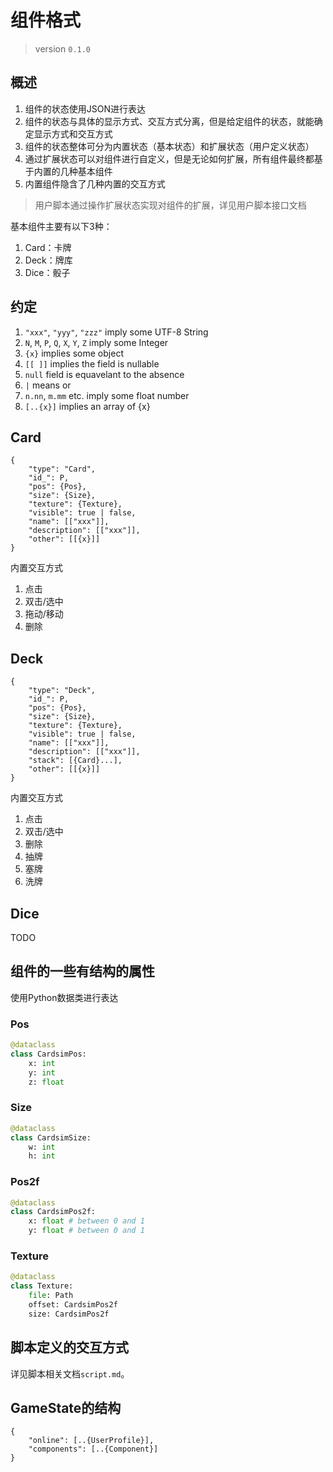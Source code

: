 # 组件格式

> version `0.1.0`

## 概述

1. 组件的状态使用JSON进行表达
2. 组件的状态与具体的显示方式、交互方式分离，但是给定组件的状态，就能确定显示方式和交互方式
3. 组件的状态整体可分为内置状态（基本状态）和扩展状态（用户定义状态）
4. 通过扩展状态可以对组件进行自定义，但是无论如何扩展，所有组件最终都基于内置的几种基本组件
5. 内置组件隐含了几种内置的交互方式

> 用户脚本通过操作扩展状态实现对组件的扩展，详见用户脚本接口文档

基本组件主要有以下3种：

1. Card：卡牌
2. Deck：牌库
3. Dice：骰子

## 约定

1. `"xxx"`, `"yyy"`, `"zzz"` imply some UTF-8 String
2. `N`, `M`, `P`, `Q`, `X`, `Y`, `Z` imply some Integer
3. `{x}` implies some object
4. `[[ ]]` implies the field is nullable
5. `null` field is equavelant to the absence
6. `|` means or
7. `n.nn`, `m.mm` etc. imply some float number
8. `[..{x}]` implies an array of {x}

## Card

```
{
    "type": "Card",
    "id_": P,
    "pos": {Pos},
    "size": {Size},
    "texture": {Texture},
    "visible": true | false,
    "name": [["xxx"]],
    "description": [["xxx"]],
    "other": [[{x}]]
}
```

内置交互方式

1. 点击
2. 双击/选中
3. 拖动/移动
5. 删除

## Deck

```
{
    "type": "Deck",
    "id_": P,
    "pos": {Pos},
    "size": {Size},
    "texture": {Texture},
    "visible": true | false,
    "name": [["xxx"]],
    "description": [["xxx"]],
    "stack": [{Card}...],
    "other": [[{x}]]
}
```

内置交互方式

1. 点击
2. 双击/选中
4. 删除
5. 抽牌
6. 塞牌
7. 洗牌

## Dice

TODO

## 组件的一些有结构的属性

使用Python数据类进行表达

### Pos

```python
@dataclass
class CardsimPos:
    x: int
    y: int
    z: float
```

### Size

```python
@dataclass
class CardsimSize:
    w: int
    h: int
```

### Pos2f

```python
@dataclass
class CardsimPos2f:
    x: float # between 0 and 1
    y: float # between 0 and 1
```

### Texture

```python
@dataclass
class Texture:
    file: Path
    offset: CardsimPos2f
    size: CardsimPos2f
```

## 脚本定义的交互方式

详见脚本相关文档`script.md`。

## GameState的结构

```
{
    "online": [..{UserProfile}],
    "components": [..{Component}]
}
```
